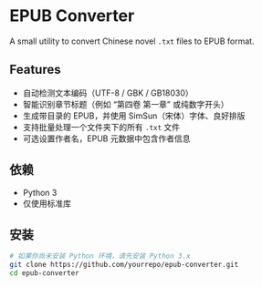 # EPUB Converter

A small utility to convert Chinese novel `.txt` files to EPUB format.

## Features

- 自动检测文本编码（UTF-8 / GBK / GB18030）
- 智能识别章节标题（例如 “第四卷 第一章” 或纯数字开头）
- 生成带目录的 EPUB，并使用 SimSun（宋体）字体、良好排版
- 支持批量处理一个文件夹下的所有 `.txt` 文件
- 可选设置作者名，EPUB 元数据中包含作者信息

## 依赖

- Python 3
- 仅使用标准库

## 安装

```bash
# 如果你尚未安装 Python 环境，请先安装 Python 3.x
git clone https://github.com/yourrepo/epub-converter.git
cd epub-converter
